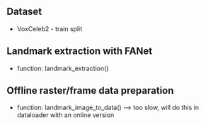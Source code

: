 ## Dataset

- VoxCeleb2 - train split

## Landmark extraction with FANet

- function: landmark_extraction()

## Offline raster/frame data preparation

- function: landmark_image_to_data()
--> too slow, will do this in dataloader with an online version